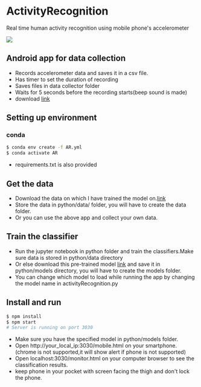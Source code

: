 # ActivityRecognition
Real time human activity recognition using mobile phone's accelerometer

[![](https://res.cloudinary.com/marcomontalbano/image/upload/v1593355518/video_to_markdown/images/youtube--THZTw4RhvBQ-c05b58ac6eb4c4700831b2b3070cd403.jpg)](https://youtu.be/THZTw4RhvBQ "")
## Android app for data collection
* Records accelerometer data and saves it in a csv file.
* Has timer to set the duration of recording
* Saves files in data collector folder
* Waits for 5 seconds before the recording starts(beep sound is made)
* download [link](https://drive.google.com/file/d/11enJBmw4d_ERNDbDte4jJqH5-XwvEaXo/view?usp=sharing)

## Setting up environment
### conda
```sh
$ conda env create -f AR.yml
$ conda activate AR
```
* requirements.txt is also provided

## Get the data
* Download the data on which I have trained the model on.[link](https://drive.google.com/file/d/1S4gtNMkLWxbLjzl9Clwnkg2jhg-GMf--/view?usp=sharing)
* Store the data in python/data/ folder, you will have to create the data folder.
* Or you can use the above app and collect your own data.

## Train the classifier
* Run the jupyter notebook in python folder and train the classifiers.Make sure data is stored in python/data directory
* Or else download this pre-trained model [link](https://drive.google.com/file/d/1koI55nVGpsy7FnkV-oy_KB_r4cT-_zGk/view?usp=sharing) and save it in python/models directory, you will have to create the models folder.
* You can change which model to load while running the app by changing the model name in activityRecognition.py 

## Install and run
```sh
$ npm install
$ npm start
# Server is running on port 3030
```
* Make sure you have the specified model in python/models folder.
* Open http://your_local_ip:3030/mobile.html on your smartphone.(chrome is not supported,it will show alert if phone is not supported)
* Open localhost:3030/monitor.html on your computer browser to see the classification results.
* keep phone in your pocket with screen facing the thigh and don't lock the phone.


